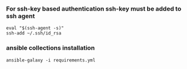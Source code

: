 ### For ssh-key based authentication ssh-key must be added to ssh agent

```shell
eval "$(ssh-agent -s)"
ssh-add ~/.ssh/id_rsa
```

### ansible collections installation

```shell
ansible-galaxy -i requirements.yml
```